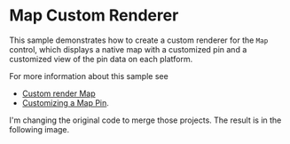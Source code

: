 Map Custom Renderer
===================

This sample demonstrates how to create a custom renderer for the `Map` control, which displays a native map with a customized pin and a customized view of the pin data on each platform.

For more information about this sample see
- [Custom render Map](https://developer.xamarin.com/guides/xamarin-forms/application-fundamentals/custom-renderer/map/)
- [Customizing a Map Pin](http://developer.xamarin.com/guides/xamarin-forms/custom-renderer/map/customized-pin/).

I'm changing the original code to merge those projects. The result is in the following image.
